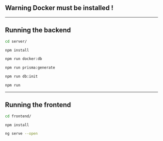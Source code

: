## Warning Docker must be installed !
---
## Running the backend
```bash
cd server/

npm install

npm run docker:db

npm run prisma:generate

npm run db:init

npm run
```
---
## Running the frontend
```bash
cd frontend/

npm install

ng serve --open
```
